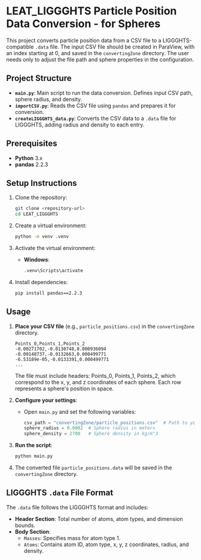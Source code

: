 # LEAT_LIGGGHTS Particle Position Data Conversion - for Spheres

This project converts particle position data from a CSV file to a LIGGGHTS-compatible `.data` file. The input CSV file should be created in ParaView, with an index starting at 0, and saved in the `convertingZone` directory. The user needs only to adjust the file path and sphere properties in the configuration.

## Project Structure

- **`main.py`**: Main script to run the data conversion. Defines input CSV path, sphere radius, and density.
- **`importCSV.py`**: Reads the CSV file using `pandas` and prepares it for conversion.
- **`createLIGGGHTS_data.py`**: Converts the CSV data to a `.data` file for LIGGGHTS, adding radius and density to each entry.

## Prerequisites

- **Python** 3.x
- **pandas** 2.2.3

## Setup Instructions

1. Clone the repository:
   ```bash
   git clone <repository-url>
   cd LEAT_LIGGGHTS
   ```

2. Create a virtual environment:
   ```bash
   python -m venv .venv
   ```

3. Activate the virtual environment:
   - **Windows**:
     ```bash
     .venv\Scripts\activate
     ```

4. Install dependencies:
   ```bash
   pip install pandas==2.2.3
   ```

## Usage

1. **Place your CSV file** (e.g., `particle_positions.csv`) in the `convertingZone` directory.
      ```csv
   Points_0,Points_1,Points_2
   -0.00271702,-0.0130748,0.000936094
   -0.00148737,-0.0132663,0.000499771
   -6.53189e-05,-0.0133391,0.000499771
   ...
   ```

   The file must include headers: Points_0, Points_1, Points_2, which correspond to the x, y, and z coordinates of each sphere.
   Each row represents a sphere's position in space.

2. **Configure your settings**:
   - Open `main.py` and set the following variables:
     ```python
     csv_path = "convertingZone/particle_positions.csv"  # Path to your CSV file
     sphere_radius = 0.0002  # Sphere radius in meters
     sphere_density = 2700   # Sphere density in kg/m^3
     ```

3. **Run the script**:
   ```bash
   python main.py
   ```

4. The converted file `particle_positions.data` will be saved in the `convertingZone` directory.

## LIGGGHTS `.data` File Format

The `.data` file follows the LIGGGHTS format and includes:
- **Header Section**: Total number of atoms, atom types, and dimension bounds.
- **Body Section**: 
  - `Masses`: Specifies mass for atom type 1.
  - `Atoms`: Contains atom ID, atom type, x, y, z coordinates, radius, and density.





